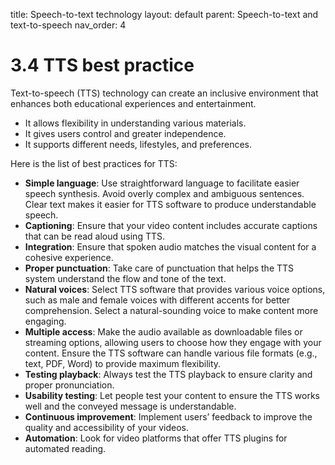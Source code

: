 title: Speech-to-text technology 
layout: default 
parent: Speech-to-text and text-to-speech 
nav_order: 4

# 3.4 TTS best practice


Text-to-speech (TTS) technology can create an inclusive environment that enhances both educational experiences and entertainment.

- It allows flexibility in understanding various materials.
- It gives users control and greater independence.
- It supports different needs, lifestyles, and preferences.

Here is the list of best practices for TTS:

- **Simple language**: Use straightforward language to facilitate easier speech synthesis. Avoid overly complex and ambiguous sentences. Clear text makes it easier for TTS software to produce understandable speech.
- **Captioning**: Ensure that your video content includes accurate captions that can be read aloud using TTS.
- **Integration**: Ensure that spoken audio matches the visual content for a cohesive experience.
- **Proper punctuation**: Take care of punctuation that helps the TTS system understand the flow and tone of the text.
- **Natural voices**: Select TTS software that provides various voice options, such as male and female voices with different accents for better comprehension. Select a natural-sounding voice to make content more engaging.
- **Multiple access**: Make the audio available as downloadable files or streaming options, allowing users to choose how they engage with your content. Ensure the TTS software can handle various file formats (e.g., text, PDF, Word) to provide maximum flexibility.
- **Testing playback**: Always test the TTS playback to ensure clarity and proper pronunciation.
- **Usability testing**: Let people test your content to ensure the TTS works well and the conveyed message is understandable.
- **Continuous improvement**: Implement users’ feedback to improve the quality and accessibility of your videos.
- **Automation**: Look for video platforms that offer TTS plugins for automated reading.
